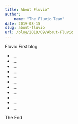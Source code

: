 ```yaml
---
title: About Fluvio"
author: 
    name: "The Fluvio Team"
date: 2019-08-15
slug: about-fluvio
url: /blog/2019/09/About-Fluvio
---
```


Fluvio First blog

* ....
* ....
* ....
* ....
* ....
* ....
* ....
* ....
* ....
* ....
* ....

The End